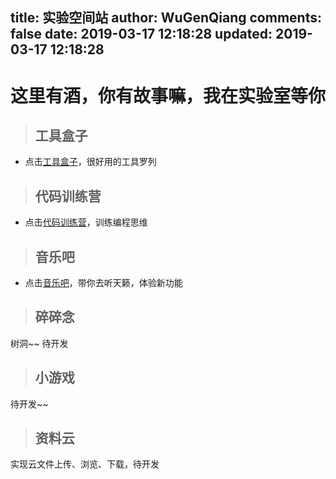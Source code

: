 title: 实验空间站
author: WuGenQiang
comments: false
date: 2019-03-17 12:18:28
updated: 2019-03-17 12:18:28
---
#  这里有酒，你有故事嘛，我在实验室等你

> ## 工具盒子

* 点击<a href="/laboratory/toolBox/index.html">工具盒子</a>，很好用的工具罗列

> ## 代码训练营

* 点击<a href="/laboratory/trainingCamp/index.html">代码训练营</a>，训练编程思维

> ## 音乐吧


* 点击<a href="/laboratory/music/index.html">音乐吧</a>，带你去听天籁，体验新功能

> ## 碎碎念

树洞~~ 待开发

> ## 小游戏

待开发~~

> ## 资料云

实现云文件上传、浏览、下载，待开发